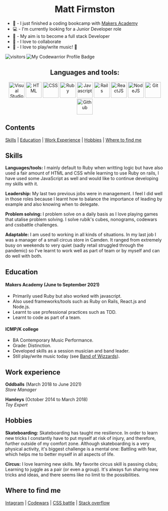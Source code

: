 <h1 align='center'>Matt Firmston</h1>

- :seedling: - I just finished a coding bookcamp with [Makers Academy](https://makers.tech/)
- :computer: - I'm currently looking for a Junior Developer role
- :dart: - My aim is to become a full stack Developer
- :dancers: - I love to collaborate
- :guitar: - I love to play/write music! :metal:

<span align='left'>![visitors](https://visitor-badge.glitch.me/badge?page_id=78556191)</span>
<span align='right'>![My Codewarrior Profile Badge](https://www.codewars.com/users/YoFirmy/badges/micro)</span>

<div align='center'>
  <h2>Languages and tools:</h2>
  <img alt="Visual Studio Code" width="50px" src="https://pics.freeicons.io/uploads/icons/png/14178750871552037061-512.png" />
  <img alt="HTML" width="50px" src="https://pics.freeicons.io/uploads/icons/png/8804286661557996995-512.png" />
  <img alt="CSS" width="50px" src="https://pics.freeicons.io/uploads/icons/png/632690741557997006-512.png" />
  <img alt="Ruby" width="50px" src="https://pics.freeicons.io/uploads/icons/png/4090158241551942644-512.png" />
  <img alt="Javascript" width="50px" src="https://pics.freeicons.io/uploads/icons/png/21088442871540553614-512.png" />
  <img alt="Rails" width="50px" src="https://pics.freeicons.io/uploads/icons/png/2219791841551942639-512.png" />
  <img alt="ReactJS" width="50px" src="https://pics.freeicons.io/uploads/icons/png/8575147831553750379-64.png" />
  <img alt="NodeJS" width="50px" src="https://pics.freeicons.io/uploads/icons/png/15056343581551942278-512.png" />
  <img alt="Git" width="50px" src="https://pics.freeicons.io/uploads/icons/png/9374299221540553610-512.png" />
  <img alt="Github" width="50px" src="https://pics.freeicons.io/uploads/icons/png/10412341841540553610-512.png" />
</div>

## Contents
[Skills](#skills) | [Education](#education) | [Work Experience](#work-experience) | [Hobbies](#hobbies) | [Where to find me](#Where-to-find-me)

## Skills
**Languages/tools:** I mainly default to Ruby when writting logic but have also used a fair amount of HTML and CSS while learning to use Ruby on rails, I have used some JavaScript as well and would like to continue developing my skills with it.

**Leadership:** My last two previous jobs were in management. I feel I did well in those roles because I learnt how to balance the importance of leading by example and also knowing when to delegate.

**Problem solving:** I problem solve on a daily basis as I love playing games that utalise problem solving. I solve rubik's cubes, nonograms, codewars and cssbattle challenges.

**Adaptable:** I am used to working in all kinds of situations. In my last job I was a manager of a small circus store in Camden. It ranged from extremely busy on weekends to very quiet (sadly retail struggled through the pandemic) so I've learnt to work well as part of team or by myself and can do well with both.

## Education
#### Makers Academy (June to September 2021)
- Primarily used Ruby but also worked with javascript.
- Also used frameworks/tools such as Ruby on Rails, React.js and Node.js.
- Learnt to use professional practices such as TDD.
- Learnt to code as part of a team.

#### ICMP/K college
- BA Contemporary Music Performance.
- Grade: Distinction.
- Developed skills as a session musician and band leader.
- Still play/write music today (see [Band of Wizzards](https://soundcloud.com/bandofwizzards/)).

## Work experience
**Oddballs** (March 2018 to June 2021)  
_Store Manager_

**Hamleys** (October 2014 to March 2018)  
_Toy Expert_

## Hobbies
**Skateboarding:** Skateboarding has taught me resilience. In order to learn new tricks I constantly have to put myself at risk of injury, and therefore, further outside of my comfort zone. Although skateboarding is a very physical activity, it's biggest challenge is a mental one: Battling with fear, which helps me to better myself in all aspects of life.

**Circus:** I love learning new skills. My favorite circus skill is passing clubs; Learning to juggle as a pair (or even a group). It's always fun sharing new tricks and ideas, and there seems like no limit to the possibilities.

## Where to find me
[Intagram](https://www.instagram.com/mattfirmston/) | [Codewars](https://www.codewars.com/users/YoFirmy) | [CSS battle](https://cssbattle.dev/player/yofirmy) | [Stack overflow](https://stackoverflow.com/users/15154036/yofirmy)

